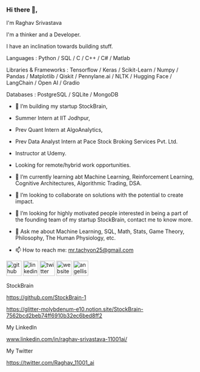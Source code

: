 ### Hi there 👋,

I'm Raghav Srivastava

I'm a thinker and a Developer.

I have an inclination towards building stuff.

Languages : Python / SQL / C / C++ / C# / Matlab

Libraries & Frameworks : Tensorflow / Keras / Scikit-Learn / Numpy / Pandas / Matplotlib / Qiskit / Pennylane.ai /  NLTK / Hugging Face / LangChain / Open AI / Gradio

Databases : PostgreSQL / SQLite
 / MongoDB 


- 🔭 I’m building my startup StockBrain, 
- Summer Intern at IIT Jodhpur,
- Prev Quant Intern at AlgoAnalytics,
- Prev Data Analyst Intern at Pace Stock Broking Services Pvt. Ltd.
- Instructor at Udemy.
- Looking for remote/hybrid work opportunities.

- 🌱 I’m currently learning abt Machine Learning, Reinforcement Learning, Cognitive Architectures, Algorithmic Trading, DSA.

- 👯 I’m looking to collaborate on solutions with the potential to create impact. 

- 🤔 I’m looking for highly motivated people interested in being a part of the founding team of my startup StockBrain, contact me to know more.

- 💬 Ask me about Machine Learning, SQL, Math, Stats, Game Theory, Philosophy, The Human Physiology, etc. 
 
- 📫 How to reach me: mr.tachyon25@gmail.com 


[<img src='https://cdn.jsdelivr.net/npm/simple-icons@3.0.1/icons/github.svg' alt='github' height='40'>](https://github.com/https://github.com/RaghavSrivastava25) [<img src='https://cdn.jsdelivr.net/npm/simple-icons@3.0.1/icons/linkedin.svg' alt='linkedin' height='40'>](https://www.linkedin.com/in/raghav-srivastava-11001ai/) [<img src='https://cdn.jsdelivr.net/npm/simple-icons@3.0.1/icons/twitter.svg' alt='twitter' height='40'>](https://twitter.com/https://twitter.com/Raghav_11001_ai)  [<img src='https://cdn.jsdelivr.net/npm/simple-icons@3.0.1/icons/icloud.svg' alt='website' height='40'>](https://www.notion.so/Raghav-Srivastava-a18bb03c955242ebae845af1096cb130) [<img src='https://cdn.jsdelivr.net/npm/simple-icons@3.0.1/icons/angellist.svg' alt='angellist' height='40'>](https://angel.co/u/raghav-srivastava-8) 



StockBrain 

https://github.com/StockBrain-1

https://glitter-molybdenum-e10.notion.site/StockBrain-7562bcd2beb74ff6910b32ec6bed8ff2



My LinkedIn 

www.linkedin.com/in/raghav-srivastava-11001ai/


My Twitter 

https://twitter.com/Raghav_11001_ai
